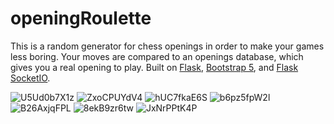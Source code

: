 # openingRoulette
This is a random generator for chess openings in order to make your games less boring. Your moves are compared to an openings database, which gives you a real opening to play. 
Built on [Flask](https://flask.palletsprojects.com/en/2.0.x/), [Bootstrap 5](https://getbootstrap.com/), and [Flask SocketIO](https://flask-socketio.readthedocs.io/en/latest/).

![U5Ud0b7X1z](https://github.com/user-attachments/assets/10919267-ac6c-46e1-9ed0-e1538090e225)
![ZxoCPUYdV4](https://github.com/user-attachments/assets/4f5eff02-e2dc-4e06-a8d7-e7cd6f6a819c)
![hUC7fkaE6S](https://github.com/user-attachments/assets/3f8567b1-3c2c-458b-966f-966a982dc466)
![b6pz5fpW2l](https://github.com/user-attachments/assets/cf87532e-f41f-4c06-84a7-e8d251a07e21)
![B26AxjqFPL](https://github.com/user-attachments/assets/73893afa-415c-4952-ac00-2233de729c0f)
![8ekB9zr6tw](https://github.com/user-attachments/assets/1676c4a5-fa0b-4070-a2f1-2b17d741c281)
![JxNrPPtK4P](https://github.com/user-attachments/assets/50ccd99f-49b5-455d-897d-395c92ee883f)
